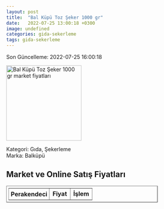 ```yaml
---
layout: post
title:  "Bal Küpü Toz Şeker 1000 gr"
date:   2022-07-25 13:00:18 +0300
image: undefined
categories: gida-sekerleme
tags: gida-sekerleme
---
```


Son Güncelleme: 2022-07-25 16:00:18

<img src="undefined" width="200" alt="Bal Küpü Toz Şeker 1000 gr market fiyatları" />

Kategori: Gıda, Şekerleme
<br />
Marka: Balküpü

<h2>Market ve Online Satış Fiyatları</h2>

<table border="1" style="padding: 5px;width:80%;">
  <tr>
    <td style="padding: 5px;"><strong>Perakendeci</strong></td>
    <td><strong>Fiyat</strong></td>
    <td><strong>İşlem</strong></td>
  </tr>
  
</table>
